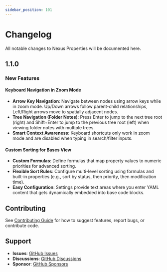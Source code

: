 ```yaml
---
sidebar_position: 101
---
```


# Changelog

All notable changes to Nexus Properties will be documented here.

## 1.1.0

### New Features

#### Keyboard Navigation in Zoom Mode
- **Arrow Key Navigation**: Navigate between nodes using arrow keys while in zoom mode. Up/Down arrows follow parent-child relationships, Left/Right arrows move to spatially adjacent nodes.
- **Tree Navigation (Folder Notes)**: Press Enter to jump to the next tree root (right) and Shift+Enter to jump to the previous tree root (left) when viewing folder notes with multiple trees.
- **Smart Context Awareness**: Keyboard shortcuts only work in zoom mode and are disabled when typing in search/filter inputs.

#### Custom Sorting for Bases View
- **Custom Formulas**: Define formulas that map property values to numeric priorities for advanced sorting.
- **Flexible Sort Rules**: Configure multi-level sorting using formulas and built-in properties (e.g., sort by status, then priority, then modification time).
- **Easy Configuration**: Settings provide text areas where you enter YAML content that gets dynamically embedded into base code blocks.

## Contributing

See [Contributing Guide](contributing) for how to suggest features, report bugs, or contribute code.

## Support

- **Issues**: [GitHub Issues](https://github.com/Real1tyy/Nexus-Properties/issues)
- **Discussions**: [GitHub Discussions](https://github.com/Real1tyy/Nexus-Properties/discussions)
- **Sponsor**: [GitHub Sponsors](https://github.com/sponsors/Real1tyy)
